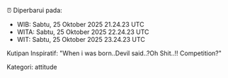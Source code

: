 ⏰ Diperbarui pada:
- WIB: Sabtu, 25 Oktober 2025 21.24.23 UTC
- WITA: Sabtu, 25 Oktober 2025 22.24.23 UTC
- WIT: Sabtu, 25 Oktober 2025 23.24.23 UTC

Kutipan Inspiratif:
"When i was born..Devil said..?Oh Shit..!! Competition?"


Kategori: attitude

